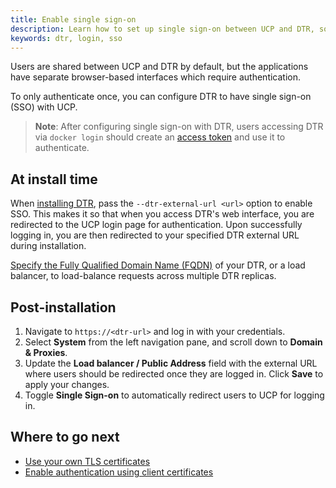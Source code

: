 ```yaml
---
title: Enable single sign-on
description: Learn how to set up single sign-on between UCP and DTR, so that your users only have to authenticate once
keywords: dtr, login, sso
---
```


Users are shared between UCP and DTR by default, but the applications have separate browser-based interfaces which require authentication.

To only authenticate once, you can configure DTR to have single sign-on (SSO) with UCP.

> **Note**: After configuring single sign-on with DTR, users accessing DTR via 
> `docker login` should create an [access token](/ee/dtr/user/access-tokens/) and use it to authenticate. 

## At install time

When [installing DTR](/reference/dtr/2.7/install/), pass the `--dtr-external-url <url>`
option to enable SSO. This makes it so that when you access DTR's web interface, you are redirected to the UCP login page for authentication. Upon successfully logging in, you are then redirected to your specified DTR external URL during installation.

[Specify the Fully Qualified Domain Name (FQDN)](/use-your-own-tls-certificates/) of your DTR, or a load balancer, to load-balance requests across multiple DTR replicas.

## Post-installation

1. Navigate to `https://<dtr-url>` and log in with your credentials. 
2. Select **System** from the left navigation pane, and scroll down to **Domain & Proxies**. 
3. Update the **Load balancer / Public Address** field with the external URL where users
should be redirected once they are logged in. Click **Save** to apply your changes.
4. Toggle **Single Sign-on** to automatically redirect users to UCP for logging in.

## Where to go next

- [Use your own TLS certificates](use-your-own-tls-certificates)
- [Enable authentication using client certificates](/ee/enable-authentication-via-client-certs/)
